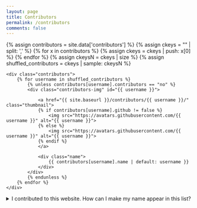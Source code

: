 ```yaml
---
layout: page
title: Contributors
permalink: /contributors
comments: false
---
```

{% assign contributors = site.data['contributors'] %}
{% assign ckeys = "" | split: ',' %}
{% for x in contributors %}
	 {% assign ckeys = ckeys | push: x[0] %}
{% endfor %}
{% assign ckeysN = ckeys | size %}
{% assign shuffled_contributors = ckeys | sample: ckeysN %}

<section>
    <!--<p class="lead">
        This website has <strong>{{ contributors| where_exp: "item", "item.contributors != 'no'"| size }}</strong>
        contributors! A big <em>Thank You</em> to all of them!
    </p>-->

    <div class="contributors">
        {% for username in shuffled_contributors %}
            {% unless contributors[username].contributors == "no" %}
            <div class="contributors-img" id="{{ username }}">

                <a href="{{ site.baseurl }}/contributors/{{ username }}/" class="thumbnail">
                {% if contributors[username].github != false %}
                    <img src="https://avatars.githubusercontent.com/{{ username }}" alt="{{ username }}">
                {% else %}
                    <img src="https://avatars.githubusercontent.com/{{ username }}" alt="{{ username }}">
                {% endif %}
                </a>

                <div class="name">
                    {{ contributors[username].name | default: username }}
                </div>
            </div>
            {% endunless %}
        {% endfor %}
    </div>
</section>

<section>
    <details>
        <summary>I contributed to this website. How can I make my name appear in this list?</summary>
        <p>
            First of all, thank you for contributing &lt;3! To make your name show up in this list, simply add your details to the <a href="https://github.com/PeerProducedResearch/best-practices/blob/main/_data/contributors.yaml">"contributors.yaml"</a> file in our GitHub repository.
        </p>
    </details>
</section>